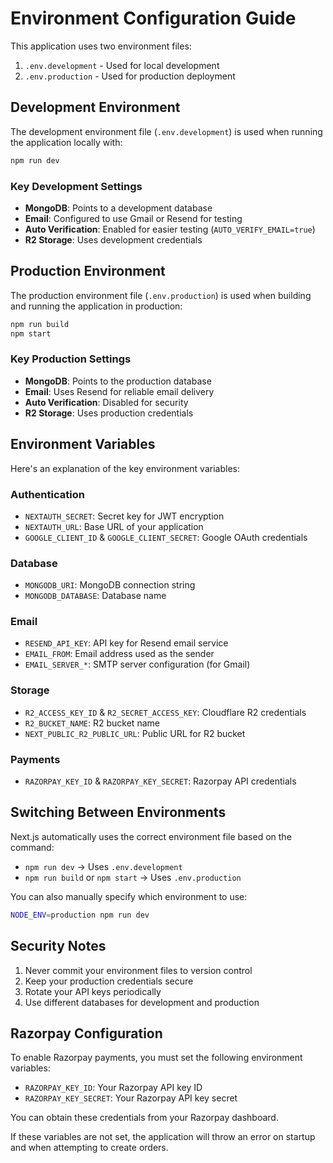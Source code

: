 # Environment Configuration Guide

This application uses two environment files:

1. `.env.development` - Used for local development
2. `.env.production` - Used for production deployment

## Development Environment

The development environment file (`.env.development`) is used when running the application locally with:

```bash
npm run dev
```

### Key Development Settings

- **MongoDB**: Points to a development database
- **Email**: Configured to use Gmail or Resend for testing
- **Auto Verification**: Enabled for easier testing (`AUTO_VERIFY_EMAIL=true`)
- **R2 Storage**: Uses development credentials

## Production Environment

The production environment file (`.env.production`) is used when building and running the application in production:

```bash
npm run build
npm start
```

### Key Production Settings

- **MongoDB**: Points to the production database
- **Email**: Uses Resend for reliable email delivery
- **Auto Verification**: Disabled for security
- **R2 Storage**: Uses production credentials

## Environment Variables

Here's an explanation of the key environment variables:

### Authentication

- `NEXTAUTH_SECRET`: Secret key for JWT encryption
- `NEXTAUTH_URL`: Base URL of your application
- `GOOGLE_CLIENT_ID` & `GOOGLE_CLIENT_SECRET`: Google OAuth credentials

### Database

- `MONGODB_URI`: MongoDB connection string
- `MONGODB_DATABASE`: Database name

### Email

- `RESEND_API_KEY`: API key for Resend email service
- `EMAIL_FROM`: Email address used as the sender
- `EMAIL_SERVER_*`: SMTP server configuration (for Gmail)

### Storage

- `R2_ACCESS_KEY_ID` & `R2_SECRET_ACCESS_KEY`: Cloudflare R2 credentials
- `R2_BUCKET_NAME`: R2 bucket name
- `NEXT_PUBLIC_R2_PUBLIC_URL`: Public URL for R2 bucket

### Payments

- `RAZORPAY_KEY_ID` & `RAZORPAY_KEY_SECRET`: Razorpay API credentials

## Switching Between Environments

Next.js automatically uses the correct environment file based on the command:

- `npm run dev` → Uses `.env.development`
- `npm run build` or `npm start` → Uses `.env.production`

You can also manually specify which environment to use:

```bash
NODE_ENV=production npm run dev
```

## Security Notes

1. Never commit your environment files to version control
2. Keep your production credentials secure
3. Rotate your API keys periodically
4. Use different databases for development and production

## Razorpay Configuration

To enable Razorpay payments, you must set the following environment variables:

- `RAZORPAY_KEY_ID`: Your Razorpay API key ID
- `RAZORPAY_KEY_SECRET`: Your Razorpay API key secret

You can obtain these credentials from your Razorpay dashboard.

If these variables are not set, the application will throw an error on startup and when attempting to create orders.
